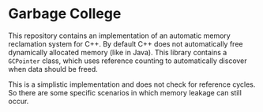 # Garbage College

This repository contains an implementation of an automatic memory reclamation system for C++. By default C++ does not
automatically free dynamically allocated memory (like in Java). This library contains a `GCPointer` class, which uses
reference counting to automatically discover when data should be freed.

This is a simplistic implementation and does not check for reference cycles. So there are some specific scenarios in
which memory leakage can still occur.